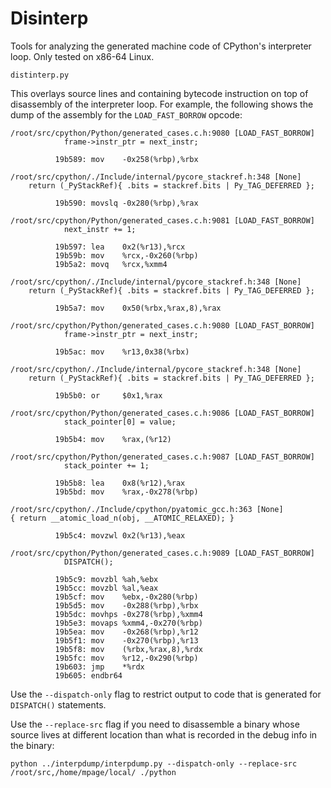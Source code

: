 # Disinterp

Tools for analyzing the generated machine code of CPython's interpreter loop. Only tested
on x86-64 Linux.

`distinterp.py`

This overlays source lines and containing bytecode instruction on top of disassembly
of the interpreter loop. For example, the following shows the dump of the assembly for
the `LOAD_FAST_BORROW` opcode:

```
/root/src/cpython/Python/generated_cases.c.h:9080 [LOAD_FAST_BORROW]
            frame->instr_ptr = next_instr;

          19b589: mov    -0x258(%rbp),%rbx

/root/src/cpython/./Include/internal/pycore_stackref.h:348 [None]
    return (_PyStackRef){ .bits = stackref.bits | Py_TAG_DEFERRED };

          19b590: movslq -0x280(%rbp),%rax

/root/src/cpython/Python/generated_cases.c.h:9081 [LOAD_FAST_BORROW]
            next_instr += 1;

          19b597: lea    0x2(%r13),%rcx
          19b59b: mov    %rcx,-0x260(%rbp)
          19b5a2: movq   %rcx,%xmm4

/root/src/cpython/./Include/internal/pycore_stackref.h:348 [None]
    return (_PyStackRef){ .bits = stackref.bits | Py_TAG_DEFERRED };

          19b5a7: mov    0x50(%rbx,%rax,8),%rax

/root/src/cpython/Python/generated_cases.c.h:9080 [LOAD_FAST_BORROW]
            frame->instr_ptr = next_instr;

          19b5ac: mov    %r13,0x38(%rbx)

/root/src/cpython/./Include/internal/pycore_stackref.h:348 [None]
    return (_PyStackRef){ .bits = stackref.bits | Py_TAG_DEFERRED };

          19b5b0: or     $0x1,%rax

/root/src/cpython/Python/generated_cases.c.h:9086 [LOAD_FAST_BORROW]
            stack_pointer[0] = value;

          19b5b4: mov    %rax,(%r12)

/root/src/cpython/Python/generated_cases.c.h:9087 [LOAD_FAST_BORROW]
            stack_pointer += 1;

          19b5b8: lea    0x8(%r12),%rax
          19b5bd: mov    %rax,-0x278(%rbp)

/root/src/cpython/./Include/cpython/pyatomic_gcc.h:363 [None]
{ return __atomic_load_n(obj, __ATOMIC_RELAXED); }

          19b5c4: movzwl 0x2(%r13),%eax

/root/src/cpython/Python/generated_cases.c.h:9089 [LOAD_FAST_BORROW]
            DISPATCH();

          19b5c9: movzbl %ah,%ebx
          19b5cc: movzbl %al,%eax
          19b5cf: mov    %ebx,-0x280(%rbp)
          19b5d5: mov    -0x288(%rbp),%rbx
          19b5dc: movhps -0x278(%rbp),%xmm4
          19b5e3: movaps %xmm4,-0x270(%rbp)
          19b5ea: mov    -0x268(%rbp),%r12
          19b5f1: mov    -0x270(%rbp),%r13
          19b5f8: mov    (%rbx,%rax,8),%rdx
          19b5fc: mov    %r12,-0x290(%rbp)
          19b603: jmp    *%rdx
          19b605: endbr64
```

Use the `--dispatch-only` flag to restrict output to code that is generated
for `DISPATCH()` statements.

Use the `--replace-src` flag if you need to disassemble a binary whose source lives at different
location than what is recorded in the debug info in the binary:

```
python ../interpdump/interpdump.py --dispatch-only --replace-src /root/src,/home/mpage/local/ ./python
```

